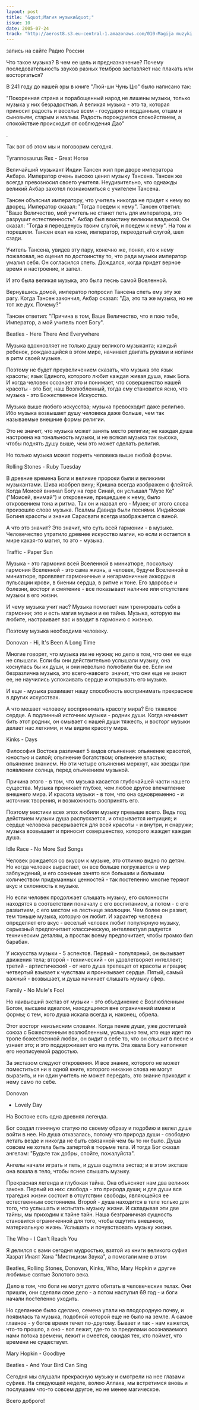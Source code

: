 ```yaml
---
layout: post
title: "&quot;Магия музыки&quot;"
issue: 10
date: 2005-07-24
track: "http://aerost8.s3.eu-central-1.amazonaws.com/010-Magija muzyki.mp3"
---
```


запись на сайте Радио России

Что такое музыка? В чем ее цель и предназначение? Почему последовательность звуков разных тембров заставляет нас плакать или восторгаться?

В 241 году до нашей эры в книге "Люй-ши Чунь Цю" было написано так:

"Покоренная страна и порабощенный народ не лишены музыки, только музыка у них безрадостная. А великая музыка - это та, которая приносит радость и веселье всем - государю и подданным, отцам и сыновьям, старым и малым. Радость порождается спокойствием, а спокойствие происходит от соблюдения Дао"

.

Так вот об этом мы и поговорим сегодня.

Tyrannosaurus Rex - Great Horse

Величайший музыкант Индии Тансен жил при дворе императора Акбара. Император очень высоко ценил музыку Тансена. Тансен же всегда превозносил своего учителя. Неудивительно, что однажды великий Акбар захотел познакомиться с учителем Тансена.

Тансен объяснил императору, что учитель никогда не придет к нему во дворец. Император сказал: "Тогда поедем к нему". Тансен ответил: "Ваше Величество, мой учитель не станет петь для императора, это разрушит естественность". Акбар был воистину великим владыкой. Он сказал: "Тогда я переоденусь твоим слугой, и поедем к нему". На том и порешили. Тансен ехал на коне, император, переодетый слугой, шел сзади.

Учитель Тансена, увидев эту пару, конечно же, понял, кто к нему пожаловал, но оценил по достоинству то, что ради музыки император умалил себя. Он согласился спеть. Дождался, когда придет верное время и настроение, и запел.

И это была великая музыка, это была песнь самой Вселенной.

Вернувшись домой, император попросил Тансена спеть ему эту же рагу. Когда Тансен закончил, Акбар сказал: "Да, это та же музыка, но не тот же дух. Почему?"

Тансен ответил: "Причина в том, Ваше Величество, что я пою тебе, Император, а мой учитель поет Богу".

Beatles - Here There And Everywhere

Музыка вдохновляет не только душу великого музыканта; каждый ребенок, рождающийся в этом мире, начинает двигать руками и ногами в ритм своей музыке.

Поэтому не будет преувеличением сказать, что музыка это язык красоты; язык Единого, которого любит каждая живая душа, язык Бога. И когда человек осознает это и понимает, что совершенство нашей красоты - это Бог, наш Возлюбленный, тогда ему становится ясно, что музыка - это Божественное Искусство.

Музыка выше любого искусства; музыка превосходит даже религию. Ибо музыка возвышает душу человека даже больше, чем так называемые внешние формы религии.

Это не значит, что музыка может занять место религии; не каждая душа настроена на тональность музыки, и не всякая музыка так высока, чтобы поднять душу выше, чем это может сделать религия.

Но только музыка может поднять человека выше любой формы.

Rolling Stones - Ruby Tuesday

В древние времена Боги и великие пророки были и великими музыкантами. Шива изобрел вину; Кришна всегда изображен с флейтой. Когда Моисей внимал Богу на горе Синай, он услышал "Музе Ке" ("Моисей, внимай") и откровение, пришедшее к нему, было откровением тона и ритма. Так он и назвал его - Музек; от этого слова произошло слово музыка. Псалмы Давида были песнями. Индийская Богиня красоты и знания Сарасвати всегда изображается с виной.

А что это значит? Это значит, что суть всей гармонии - в музыке. Человечество утратило древнее искусство магии, но если и остается в мире какая-то магия, то это - музыка.

Traffic - Paper Sun

Музыка - это гармония всей Вселенной в миниатюре, поскольку гармония Вселенной - это сама жизнь, а человек, будучи Вселенной в миниатюре, проявляет гармоничные и негармоничные аккорды в пульсации крови, в биении сердца, в ритме и тоне. Его здоровье и болезни, восторг и смятение - все показывает наличие или отсутствие музыки в его жизни.

И чему музыка учит нас? Музыка помогает нам тренировать себя в гармонии; это и есть магия музыки и ее тайна. Музыка, которую вы любите, настраивает вас и вводит в гармонию с жизнью.

Поэтому музыка необходима человеку.

Donovan - Hi, It's Been A Long Time

Многие говорят, что музыка им не нужна; но дело в том, что они ее еще не слышали. Если бы они действительно услышали музыку, она коснулась бы их души, и они невольно полюбили бы ее. Если им безразлична музыка, это всего-навсего  значит, что они еще не знают ее, не научились успокаивать сердце и открывать его музыке.

И еще - музыка развивает нашу способность воспринимать прекрасное в других искусствах.

А что мешает человеку воспринимать красоту мира? Его тяжелое сердце. А подлинный источник музыки - родник души. Когда начинает бить этот родник, он смывает с нашей души тяжесть, и восторг музыки делает нас легкими, и мы видим красоту мира.

Kinks - Days

Философия Востока различает 5 видов опьянения: опьянение красотой, юностью и силой; опьянение богатством; опьянение властью; опьянение знанием. Но эти четыре опьянения меркнут, как звезды при появлении солнца, перед опьянением музыкой.

Причина этого - в том, что музыка касается глубочайшей части нашего существа. Музыка проникает глубже, чем любое другое впечатление внешнего мира. И красота музыки - в том, что она одновременно - и источник творения, и возможность воспринять его.

Поэтому мистики всех эпох любили музыку превыше всего. Ведь под действием музыки душа распускается, и открывается интуиция; и сердце человека раскрывается для всей красоты - и внутри, и снаружи; музыка возвышает и приносит совершенство, которого жаждет каждая душа.

Idle Race - No More Sad Songs

Человек рождается со вкусом к музыке, это отлично видно по детям. Но когда человек вырастает, он все больше погружается в мир заблуждений, и его сознание занято все большим и большим количеством придуманных ценностей - так постепенно многие теряют вкус и склонность к музыке.

Но если человек продолжает слышать музыку, его склонности находятся в соответствии поначалу с его воспитанием, а потом - с его развитием, с его местом на лестнице эволюции. Чем более он развит, тем тоньше музыка, которую он любит. И характер человека определяет его вкус - веселый человек любит популярную музыку, серьезный предпочитает классическую, интеллектуал радуется техническим деталям, а простак всему предпочитает, чтобы громко бил барабан.

У искусства музыки - 5 аспектов. Первый - популярный, он вызывает движения тела; второй - технический - он удовлетворяет интеллект; третий - артистический - от него душа трепещет от красоты и грации; четвертый взывает к чувствам и пронизывает сердце. Пятый, самый важный - возвышает, и душа начинает слышать музыку сфер.

Family - No Mule's Fool

Но наивысший экстаз от музыки - это объединение с Возлюбленным Богом, высшим идеалом, находящимся вне ограничений имени и формы; c тем, кого душа искала всегда и, наконец, обрела.

Этот восторг неизъясним словами. Когда пение души, уже достигшей союза с Божественным возлюбленным, услышано тем, кто еще идет по тропе божественной любви, он видит в себе то, что он слышит в песне и узнает это; и это поддерживает его на пути. Эта хвала Богу наполняет его неописуемой радостью.

За экстазом следуют откровения. И все знание, которого не может поместиться ни в одной книге, которого никакие слова не могут выразить, и ни один учитель не может передать, это знание приходит к нему само по себе.

Donovan

- Lovely Day

На Востоке есть одна древняя легенда.

Бог создал глиняную статую по своему образу и подобию и велел душе войти в нее. Но душа отказалась, потому что природа души - свободно летать везде и никогда не быть связанной чем бы то ни было. Душа совсем не хотела быть запертой в тюрьме тела. И тогда Бог сказал ангелам: "Будьте так добры, спойте, пожалуйста".

Ангелы начали играть и петь, и душа ощутила экстаз; и в этом экстазе она вошла в тело, чтобы яснее слышать музыку.

Прекрасная легенда и глубокая тайна. Она объясняет нам два великих закона. Первый из них: свобода - это природа души; и для души вся трагедия жизни состоит в отсутствии свободы, являющейся ее естественным состоянием. Второй - душа находится в теле только для того, что услышать и испытать музыку жизни. И складывая эти две тайны, мы приходим к тайне тайн. Наша безграничная сущность становится ограниченной для того, чтобы ощутить внешнюю, материальную жизнь. Услышать и почувствовать музыку жизни.

The Who - I Can't Reach You

Я делился с вами сегодня мудростью, взятой из книги великого суфия Хазрат Инаят Хана "Мистицизм Звука", а помогали мне в этом

Beatles, Rolling Stones, Donovan, Kinks, Who, Mary Hopkin и другие любимые святые Золотого века.

Дело в том, что боги не могут долго обитать в человеческих телах. Они пришли, они сделали свое дело - а потом наступил 69 год - и боги начали постепенно уходить.

Но сделанное было сделано, семена упали на плодородную почву, и появилась та музыка, подобной которой еще не было на земле. А самое главное - у богов время течет по-другому. Бывает и так - нам кажется, что-то прошло, а оно - вот лежит, где-то за пределами осознаваемого нами потока времени, лежит и смеется, ожидая тех, кто поймет, что времени не существует.

Mary Hopkin - Goodbye

Beatles - And Your Bird Can Sing

Сегодня мы слушали прекрасную музыку и смотрели на нее глазами суфиев. На следующей неделе, волею Аллаха, мы встретимся вновь и послушаем что-то совсем другое, но не менее магическое.

Всего доброго!
